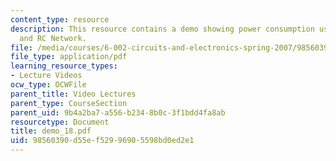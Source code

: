 ```yaml
---
content_type: resource
description: This resource contains a demo showing power consumption using MOSFET
  and RC Network.
file: /media/courses/6-002-circuits-and-electronics-spring-2007/98560390d55ef52996905598bd0ed2e1_demo_18.pdf
file_type: application/pdf
learning_resource_types:
- Lecture Videos
ocw_type: OCWFile
parent_title: Video Lectures
parent_type: CourseSection
parent_uid: 9b4a2ba7-a556-b234-8b0c-3f1bdd4fa8ab
resourcetype: Document
title: demo_18.pdf
uid: 98560390-d55e-f529-9690-5598bd0ed2e1
---
```

